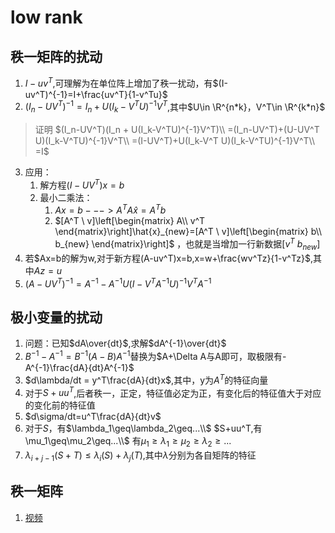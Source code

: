 # low rank 
## 秩一矩阵的扰动
1. $I-uv^T$,可理解为在单位阵上增加了秩一扰动，有$(I-uv^T)^{-1}=I+\frac{uv^T}{1-v^Tu}$
2. $(I_n-UV^T)^{-1} = I_n + U(I_k-V^TU)^{-1}V^T$,其中$U\in \R^{n*k}，V^T\in \R^{k*n}$
> 证明 
> $(I_n-UV^T)(I_n + U(I_k-V^TU)^{-1}V^T)\\
=(I_n-UV^T)+(U-UV^T U)(I_k-V^TU)^{-1}V^T\\
=(I-UV^T)+U(I_k-V^T U)(I_k-V^TU)^{-1}V^T\\
=I$
3. 应用：
   1. 解方程$(I-UV^T)x=b$
   2. 最小二乘法：
      1. $Ax=b--->A^TA\hat{x}=A^Tb$
      2. $[A^T \ v]\left[\begin{matrix}
          A\\
          v^T
      \end{matrix}\right]\hat{x}_{new}=[A^T \ v]\left[\begin{matrix}
          b\\
          b_{new}
      \end{matrix}\right]$
      ，也就是当增加一行新数据[$v^T \  b_{new}$]
4. 若$Ax=b的解为w,对于新方程(A-uv^T)x=b,x=w+\frac{wv^Tz}{1-v^Tz}$,其中$Az=u$
5. $(A-UV^T)^{-1} =A^{-1}-A^{-1}U(I-V^TA^{-1}U)^{-1}V^TA^{-1}$
## 极小变量的扰动
1. 问题：已知$dA\over{dt}$,求解$dA^{-1}\over{dt}$
2. $B^{-1}-A^{-1}=B^{-1}(A-B)A^{-1}$替换为$A+\Delta A与A即可，取极限有-A^{-1}\frac{dA}{dt}A^{-1}$
3. $d\lambda/dt = y^T\frac{dA}{dt}x$,其中，y为$A^T$的特征向量
4. 对于$S+uu^T$,后者秩一，正定，特征值必定为正，有变化后的特征值大于对应的变化前的特征值
5. $d\sigma/dt=u^T\frac{dA}{dt}v$
6. 对于$S$，有$\lambda_1\geq\lambda_2\geq...\\$
$S+uu^T,有\mu_1\geq\mu_2\geq...\\$
有$\mu_1\geq\lambda_1\geq\mu_2\geq\lambda_2\geq...$
7. $\lambda_{i+j-1}(S+T)\leq\lambda_i(S)+\lambda_j(T)$,其中$\lambda$分别为各自矩阵的特征
## 秩一矩阵
1. [视频](https://www.bilibili.com/video/BV1s7411L7xd?p=18)
